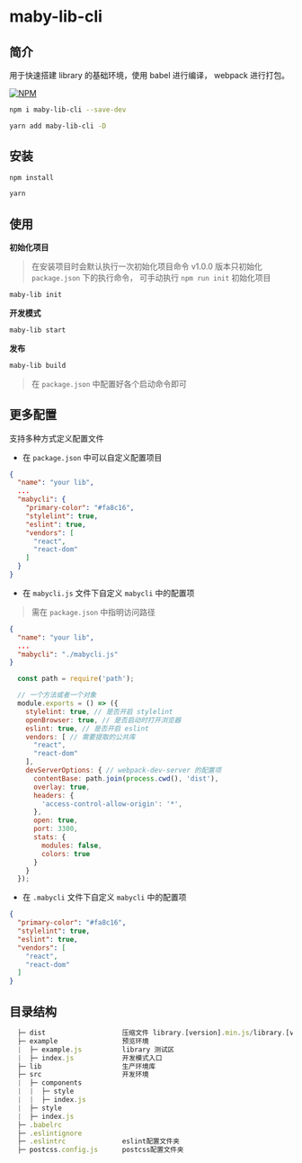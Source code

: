 # maby-lib-cli

## 简介

用于快速搭建 library 的基础环境，使用 babel 进行编译， webpack 进行打包。


[![NPM](https://nodei.co/npm/maby-lib-cli.png?downloads=true&downloadRank=true&stars=true)](https://nodei.co/npm/maby-lib-cli/)

``` bash
npm i maby-lib-cli --save-dev

yarn add maby-lib-cli -D
```

## 安装

``` bash
npm install

yarn
```

## 使用

**初始化项目**

> 在安装项目时会默认执行一次初始化项目命令
> v1.0.0 版本只初始化 `package.json` 下的执行命令， 可手动执行 `npm run init` 初始化项目

```bash
maby-lib init
```

**开发模式**

```bash
maby-lib start
```

**发布**

```bash
maby-lib build
```

> 在 `package.json` 中配置好各个启动命令即可

## 更多配置

支持多种方式定义配置文件
- 在 `package.json` 中可以自定义配置项目

```json
{
  "name": "your lib",
  ...
  "mabycli": {
    "primary-color": "#fa8c16",
    "stylelint": true,
    "eslint": true,
    "vendors": [
      "react",
      "react-dom"
    ]
  }
}
```

- 在 `mabycli.js` 文件下自定义 `mabycli` 中的配置项

> 需在 `package.json` 中指明访问路径

```json
{
  "name": "your lib",
  ...
  "mabycli": "./mabycli.js"
}
```

```js
  const path = require('path');

  // 一个方法或者一个对象
  module.exports = () => ({
    stylelint: true, // 是否开启 stylelint
    openBrowser: true, // 是否启动时打开浏览器
    eslint: true, // 是否开启 eslint
    vendors: [ // 需要提取的公共库
      "react",
      "react-dom"
    ],
    devServerOptions: { // webpack-dev-server 的配置项
      contentBase: path.join(process.cwd(), 'dist'),
      overlay: true,
      headers: {
        'access-control-allow-origin': '*',
      },
      open: true,
      port: 3300,
      stats: {
        modules: false,
        colors: true
      }
    }
  });
```

- 在 `.mabycli` 文件下自定义 `mabycli` 中的配置项

```json
{
  "primary-color": "#fa8c16",
  "stylelint": true,
  "eslint": true,
  "vendors": [
    "react",
    "react-dom"
  ]
}
```

## 目录结构

```jsx
  ├─ dist                   压缩文件 library.[version].min.js/library.[version].min.css
  ├─ example                预览环境
  |  ├─ example.js          library 测试区
  |  ├─ index.js            开发模式入口
  ├─ lib                    生产环境库
  ├─ src                    开发环境
  |  ├─ components
  |  |  ├─ style
  |  |  ├─ index.js
  |  ├─ style
  |  ├─ index.js
  ├─ .babelrc
  ├─ .eslintignore
  ├─ .eslintrc              eslint配置文件夹
  ├─ postcss.config.js      postcss配置文件夹
```
